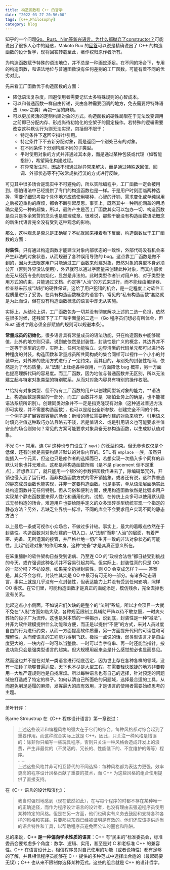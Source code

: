 ```yaml
---
title: 构造函数和 C++ 的哲学
date: "2022-03-27 20:56:00"
tags: [C++,Philosophy]
category: blog
---
```

知乎的一个问题[Go、Rust、Nim等新兴语言，为什么都抛弃了constructor？](https://www.zhihu.com/question/36586808)可能说出了很多人心中的疑惑，Makoto Ruu 的[回答](https://www.zhihu.com/question/36586808/answer/1433329762)可以说是精确说出了 C++ 的构造函数的设计哲学，现将回答转载至此，著作权归原作者所有。

<!-- more -->

为构造函数赋予特殊的语法地位，并不总是一种画蛇添足。在不同的场合下，专用的构造函数，和语法地位与普通函数没有任何差别的工厂函数，可能有着不同的优劣对比。

先来看工厂函数优于构造函数的方面：

- 降低语法复杂度，回避使用者需要记忆太多特殊规则的心智成本。
- 可以和普通函数一样自由传递，交由各种需要回调的地方，免去需要将特殊语法（`new` 之类）再包一层的麻烦。
- 可以更加灵活的定制构建对象的方式。构造函数的硬性局限在于无法改变调用之前即已分配内存、形成尚待初始化的空架子的固定操作。若特殊的逻辑需要改变这种默认行为则无法实现，包括但不限于：
  - 特定条件下返回空指针/引用。
  - 特定条件下不去新分配对象，而是返回一个别处已有的对象。
  - 在不同条件下分别构建不同的子类型。
  - 平时使用对象的方式并非通过其本身，而是通过某种包装或代理（如智能指针），希望简化构建过程。
  - 在异常发生时，因故不想通过抛异常来解决，而是通过特殊返回值、回调、外部状态等不打破常规执行流的方式进行反映。

可见其中很多场合是现实中不可避免的，所以实际编程中，工厂函数一定会被用到，哪怕语法中已经提供了专门的构造函数也是一样。于是用户时刻面临两种选择，需要仔细思考每个具体地方应该使用哪种，心智的开销、需求变化或单纯误用之后被迫重构的麻烦，都会不断引起反思。事实上，既然其中一种所能涵盖的用场确实是另一种的超集，所以，最终产生是否工厂函数其实可以包办一切、构造函数是否只是多余累赘的念头也是顺理成章。很难说，那些干脆没有构造函数语法概念的新生代语言完全没有受到这种观念的影响。

那么，这种观念是否总是正确呢？不妨就回来接着看下反面，构造函数优于工厂函数的方面：

**封装性**。只有通过构造函数才能建立对象内部状态的一致性，外部代码没有机会来产生非法的对象状态，从而规避了各种误用导致的 bug。这点靠工厂函数是做不到的，因为无法限定用户只能通过工厂函数来创建对象，既然对象的类型本身必须公开（否则外界没法使用），外界就可以通过字面量来创建此种对象，而其内部状态无从经历专业的初始化，显然是非法的。此时类型作者针对用户的、对于类型使用方式的约束，只能通过文档、约定等“人治”的方式来进行，而不能经由编译器、检查器来形成“法制”的硬性保证。这给了用户犯错的机会，是一定程度上对软件工程质量进行了妥协。在具有构造函数概念的语言中，常见的“私有构造函数”套路就是为此而设，但在没有构造函数概念的语言中却无从实施。

实际上，从结论上讲，工厂函数包办一切并没有彻底解决上述的二选一负担，依然在很多时候，还残留下了工厂和字面量的二选一（Go 程序员们想必有所体会，但 Rust 通过字段必须全部赋值的规则可以规避本条）。

**常量成员的初始化**。很多语言具有常量成员的语法功能，只在构造函数中能够赋值，此外的地方则只读。说到底依然是封装性，封装性是广义的概念，其边界并不一定等于类型的边界，实际上，任何功能独立、边界清晰的代码单元都可以进行各种程度的封装，构造函数和常量成员所共同构成的集合同样可以视作一个小小的封装单元，对外界的使用方式进行了一定约束。而其目的，与别处的封装性相同，依然是为了代码质量，从“法制”上杜绝各种误用，一方面降低 bug 概率，另一方面也提高理解代码的容易度。而工厂函数，因为地位与普通函数并无区别，所以无法建立起与特定对象类型的特别联系，从而对对象内容具有特别的操作权限。

\*\*给持有对象类型、但不持有工厂函数的用户以创建同型新对象的能力。\*\*语法上，构造函数是类型的一部分，而工厂函数并不是（哪怕业务上的确是，也不能被语法系统所识别）。创建同类对象并不一定是指克隆现有对象（这种通过普通方法即可实现，并不需要构造函数），也可以是给出全新参数、创建完全不同的个体。一个例子是扩展容器容量的场合：新增的槽位需要新创建的对象来填充。引用语义时填充空值这种取巧办法且略去不谈，若是值语义、或是引用语义也可能要求空值安全的场合则如何？常见的方案可能要求对象具备无参构造函数，以生成默认值对象。

不光 C++ 常用，连 C\# 这种也专门设立了 `new()` 的泛型约束。但无参也仅仅是个低保，还有时候是需要构建非默认的对象内容的。STL 有 `emplace` 一族，虽然只能插入一个元素，但这也只是库作者的选择而已，若想实现一次插入多个同样的非默认对象也并无难点。这都是拜构造函数所赐（是不是 placement 倒不是重点），若想靠工厂，就只能用一个额外的参数把函数传进去了，除编码繁冗外，开销也侵入到了运行时，而非构造函数方式的零开销抽象。或者还有说，这种靠普通的静态成员函数也能实现，并非一定要构造函数。也是事实，单从语法层面确实此处构造函数并无任何特别。但从习俗和便利方面，使用构造函数依然是比强求用户实现某个静态函数要来得人性化和通用化的。试想，在传统上众多可以使用默认隐式无参构造的场合，难道用户也要给随手定义的众多琐碎类型统统实现一个指定的静态方法？另外，若缺乏业界统一标准，不同的库会不会要求用户实现不同的静态方法？

以上最后一条或可视作小众场合，不做过多计较。事实上，最大的着眼点依然在于封装性。构造函数对对象创建的一切入口，从“法制”而非“人治”的层面，有着严密、完备、无所遗漏的接管，并严格杜绝一切产生非一致的非法对象状态的可能性。比起“创建对象”的作用本身，这种“完备”才是其真正意义所在。

在笨重臃肿的软件架构日益受到诟病、乃至连 OO 的“政权合法性”都日益受到挑战的今天，或许强调这种名词并不容易引起共鸣。但实际上，封装性真的只是 OO 的一部分吗？不妨设想，如果完全扔掉封装性，则 OO 会变成怎样？—— 答案是，其实不会怎样，封装性其实是 OO 中最可有可无的一部分。有诸多动态语言，事实上就是几乎没有一点封装性，但表达能力上并没有受到任何影响，照样 OO 得欢。在它们里，可能构造函数才是真正的画蛇添足，模仿残余，完全去掉也没有关系。

比起这点小小侧面，不如说它们欠缺的是整个的“法制”系统，所以才会项目一大就不免在“人制”方面如临大敌，各种规范限制工具辅助严阵以待不敢怠慢，一时爽火葬场的段子广为流传。这也是对本质的一种揭示，说到底，封装性是一种“减法”，并非为软件建模提供什么功能和方便，而正是以提供“不便”的方式，来对人员过度自由的行为进行约束，从而一方面提高软件质量，另一方面提升代码的可读性和可理解性，从而使语言的工程能力得到飞跃。极端一点说的话，弱类型语言才是自由度更大的，一块内存一时可以当整数、一时可以当字符串、再一时还能当指针，按说功能只会是强类型语言的超集。但大规模用起来会是什么感觉想必也显而易见。

然而这也并不是在对某一类语言进行彻底否定，因为世上存在各种各样的领域，没有一把锤子能够普遍适应，天下也不尽是大型工程，在需要轻快敏捷的地方非要套用一大堆严谨规则也是自找麻烦。所以每种语言也有自己的选择，针对预定的问题域被打造成了特定的样子。如何认清自己所面临的问题域，选择最合适的工具，从而避免削足适履的麻烦，发挥最大的应有效用，才是语言的使用者需要始终思考的主题。

<hr>

萧叶轩评：

Bjarne Stroustrup 在《C++ 程序设计语言》第一章说过：

> 上述这些设计和编程风格的强大在于它们的综合，每种风格都对综合起到了重要作用。而这种综合实际上就是 C++。因此，只关注一种风格是错误的：除非你只编写一些玩具程序，否则只关注一种风格会造成开发上的浪费，产生非最优的（不灵活的、冗长的、性能低下的、不宜维护的等等）程序。
> <br>......<br>
> 上述这些风格并非可相互替代的不同选择：每种风格都为表达力更强，效率更高的程序设计风格贡献了重要的技术，而 C++ 为这些风格的组合使用提供了直接支持。

在《C++ 语言的设计和演化》：

> 我当时强烈地感到（现在依然如此），在写每个程序的时都不存在某种唯一的正确途径，而作为程序设计语言的设计者，也没有理由去强迫程序员使用某种特定的风格。但是在另一方面，他们也确实有义务去鼓励和支持各种各样的风格和实践。只要那些东西已经被证明是有效的。他们还应该提供适当的语言特性和工具，以帮助程序员避免面公认的圈套和陷阱。

总的来说，**C++ 是一种偏向学术性质的语言**：C++ 有“民主的”标准委员会，标准委员会要考虑多个角度：数学、逻辑、实用，甚至是对 C 和老标准 C++ 的兼容性。C++ 在语言设计上，相信程序员对自己使用的功能（或者说特性）都有足够的了解，并且相信程序员能够在 C++ 提供的多种范式中选择出合适的（最起码要无误）；C++ 也从来不限制你选择某种范式。这些的组合就是 C++ 的设计哲学。
